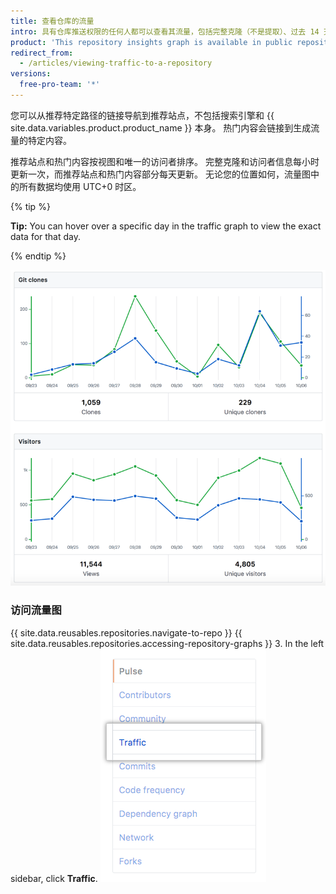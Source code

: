 ```yaml
---
title: 查看仓库的流量
intro: 具有仓库推送权限的任何人都可以查看其流量，包括完整克隆（不是提取）、过去 14 天的访问者、推荐站点以及流量图中的热门内容。
product: 'This repository insights graph is available in public repositories with {{ site.data.variables.product.prodname_free_user }} and {{ site.data.variables.product.prodname_free_team }} for organizations, and in public and private repositories with {{ site.data.variables.product.prodname_pro }}, {{ site.data.variables.product.prodname_team }}, and {{ site.data.variables.product.prodname_ghe_cloud }}.{% if currentVersion == "free-pro-team@latest" %} For more information, see "[About repository graphs](/articles/about-repository-graphs)" and "[{{ site.data.variables.product.prodname_dotcom }}''s products](/articles/github-s-products)."{% endif %}'
redirect_from:
  - /articles/viewing-traffic-to-a-repository
versions:
  free-pro-team: '*'
---
```


您可以从推荐特定路径的链接导航到推荐站点，不包括搜索引擎和 {{ site.data.variables.product.product_name }} 本身。 热门内容会链接到生成流量的特定内容。

推荐站点和热门内容按视图和唯一的访问者排序。 完整克隆和访问者信息每小时更新一次，而推荐站点和热门内容部分每天更新。 无论您的位置如何，流量图中的所有数据均使用 UTC+0 时区。

{% tip %}

**Tip:** You can hover over a specific day in the traffic graph to view the exact data for that day.

{% endtip %}

![带工具提示的仓库流量图](/assets/images/help/graphs/repo_traffic_graphs_tooltip_dotcom.png)

### 访问流量图

{{ site.data.reusables.repositories.navigate-to-repo }}
{{ site.data.reusables.repositories.accessing-repository-graphs }}
3. In the left sidebar, click **Traffic**. ![流量选项卡](/assets/images/help/graphs/traffic_tab.png)
